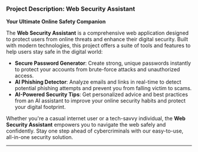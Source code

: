 ### **Project Description: Web Security Assistant**  
**Your Ultimate Online Safety Companion**  

The **Web Security Assistant** is a comprehensive web application designed to protect users from online threats and enhance their digital security. Built with modern technologies, this project offers a suite of tools and features to help users stay safe in the digital world:  

- **Secure Password Generator**: Create strong, unique passwords instantly to protect your accounts from brute-force attacks and unauthorized access.  
- **AI Phishing Detector**: Analyze emails and links in real-time to detect potential phishing attempts and prevent you from falling victim to scams.  
- **AI-Powered Security Tips**: Get personalized advice and best practices from an AI assistant to improve your online security habits and protect your digital footprint.  

Whether you're a casual internet user or a tech-savvy individual, the **Web Security Assistant** empowers you to navigate the web safely and confidently. Stay one step ahead of cybercriminals with our easy-to-use, all-in-one security solution.  

---
